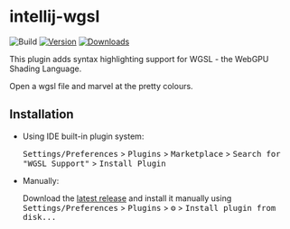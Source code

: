 # intellij-wgsl

![Build](https://github.com/dparnell/intellij-wgsl/workflows/Build/badge.svg)
[![Version](https://img.shields.io/jetbrains/plugin/v/18110.svg)](https://plugins.jetbrains.com/plugin/18110)
[![Downloads](https://img.shields.io/jetbrains/plugin/d/18110.svg)](https://plugins.jetbrains.com/plugin/18110)


<!-- Plugin description -->
This plugin adds syntax highlighting support for WGSL - the WebGPU Shading Language.

Open a wgsl file and marvel at the pretty colours.
<!-- Plugin description end -->

## Installation

- Using IDE built-in plugin system:
  
  <kbd>Settings/Preferences</kbd> > <kbd>Plugins</kbd> > <kbd>Marketplace</kbd> > <kbd>Search for "WGSL Support"</kbd> >
  <kbd>Install Plugin</kbd>
  
- Manually:

  Download the [latest release](https://github.com/dparnell/intellij-wgsl/releases/latest) and install it manually using
  <kbd>Settings/Preferences</kbd> > <kbd>Plugins</kbd> > <kbd>⚙️</kbd> > <kbd>Install plugin from disk...</kbd>

  